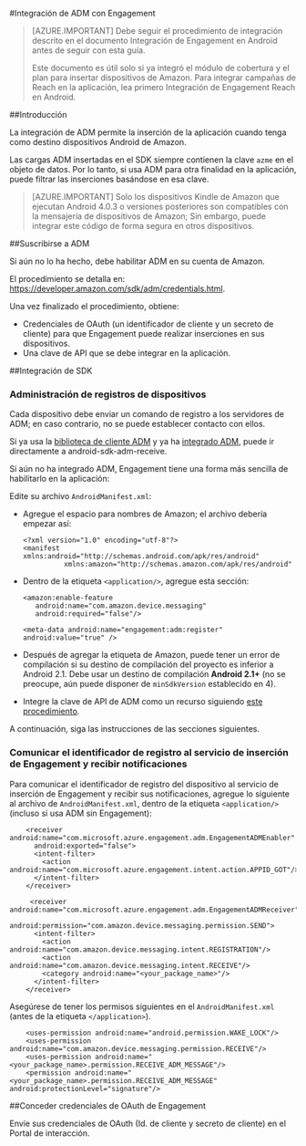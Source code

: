 <properties
	pageTitle="Integración del SDK de Android para Azure Mobile Engagement"
	description="Procedimientos y actualizaciones más recientes para el SDK de Android para Azure Mobile Engagement"
	services="mobile-engagement"
	documentationCenter="mobile"
	authors="piyushjo"
	manager="dwrede"
	editor="" />

<tags
	ms.service="mobile-engagement"
	ms.workload="mobile"
	ms.tgt_pltfrm="mobile-android"
	ms.devlang="Java"
	ms.topic="article"
	ms.date="08/19/2016"
	ms.author="piyushjo" />


#Integración de ADM con Engagement

> [AZURE.IMPORTANT] Debe seguir el procedimiento de integración descrito en el documento Integración de Engagement en Android antes de seguir con esta guía.
>
> Este documento es útil solo si ya integró el módulo de cobertura y el plan para insertar dispositivos de Amazon. Para integrar campañas de Reach en la aplicación, lea primero Integración de Engagement Reach en Android.

##Introducción

La integración de ADM permite la inserción de la aplicación cuando tenga como destino dispositivos Android de Amazon.

Las cargas ADM insertadas en el SDK siempre contienen la clave `azme` en el objeto de datos. Por lo tanto, si usa ADM para otra finalidad en la aplicación, puede filtrar las inserciones basándose en esa clave.

> [AZURE.IMPORTANT] Solo los dispositivos Kindle de Amazon que ejecutan Android 4.0.3 o versiones posteriores son compatibles con la mensajería de dispositivos de Amazon; Sin embargo, puede integrar este código de forma segura en otros dispositivos.

##Suscribirse a ADM

Si aún no lo ha hecho, debe habilitar ADM en su cuenta de Amazon.

El procedimiento se detalla en: [<https://developer.amazon.com/sdk/adm/credentials.html>].

Una vez finalizado el procedimiento, obtiene:

-   Credenciales de OAuth (un identificador de cliente y un secreto de cliente) para que Engagement puede realizar inserciones en sus dispositivos.
-   Una clave de API que se debe integrar en la aplicación.

##Integración de SDK

### Administración de registros de dispositivos

Cada dispositivo debe enviar un comando de registro a los servidores de ADM; en caso contrario, no se puede establecer contacto con ellos.

Si ya usa la [biblioteca de cliente ADM] y ya ha [integrado ADM], puede ir directamente a android-sdk-adm-receive.

Si aún no ha integrado ADM, Engagement tiene una forma más sencilla de habilitarlo en la aplicación:

Edite su archivo `AndroidManifest.xml`:

-   Agregue el espacio para nombres de Amazon; el archivo debería empezar así:

		<?xml version="1.0" encoding="utf-8"?>
		<manifest xmlns:android="http://schemas.android.com/apk/res/android"
		          xmlns:amazon="http://schemas.amazon.com/apk/res/android"

-   Dentro de la etiqueta `<application/>`, agregue esta sección:

		<amazon:enable-feature
		   android:name="com.amazon.device.messaging"
		   android:required="false"/>

		<meta-data android:name="engagement:adm:register" android:value="true" />

-   Después de agregar la etiqueta de Amazon, puede tener un error de compilación si su destino de compilación del proyecto es inferior a Android 2.1. Debe usar un destino de compilación **Android 2.1+** (no se preocupe, aún puede disponer de `minSdkVersion` establecido en 4).
-   Integre la clave de API de ADM como un recurso siguiendo [este procedimiento].

A continuación, siga las instrucciones de las secciones siguientes.

### Comunicar el identificador de registro al servicio de inserción de Engagement y recibir notificaciones

Para comunicar el identificador de registro del dispositivo al servicio de inserción de Engagement y recibir sus notificaciones, agregue lo siguiente al archivo de `AndroidManifest.xml`, dentro de la etiqueta `<application/>` (incluso si usa ADM sin Engagement):

		<receiver android:name="com.microsoft.azure.engagement.adm.EngagementADMEnabler"
		  android:exported="false">
		  <intent-filter>
		    <action android:name="com.microsoft.azure.engagement.intent.action.APPID_GOT"/>
		  </intent-filter>
		</receiver>

		 <receiver android:name="com.microsoft.azure.engagement.adm.EngagementADMReceiver"
		   android:permission="com.amazon.device.messaging.permission.SEND">
		  <intent-filter>
		    <action android:name="com.amazon.device.messaging.intent.REGISTRATION"/>
		    <action android:name="com.amazon.device.messaging.intent.RECEIVE"/>
		    <category android:name="<your_package_name>"/>
		  </intent-filter>
		</receiver>   

Asegúrese de tener los permisos siguientes en el `AndroidManifest.xml` (antes de la etiqueta `</application>`).

		<uses-permission android:name="android.permission.WAKE_LOCK"/>
		<uses-permission android:name="com.amazon.device.messaging.permission.RECEIVE"/>
		<uses-permission android:name="<your_package_name>.permission.RECEIVE_ADM_MESSAGE"/>
		<permission android:name="<your_package_name>.permission.RECEIVE_ADM_MESSAGE" android:protectionLevel="signature"/>

##Conceder credenciales de OAuth de Engagement

Envíe sus credenciales de OAuth (Id. de cliente y secreto de cliente) en el Portal de interacción.

[<https://developer.amazon.com/sdk/adm/credentials.html>]: https://developer.amazon.com/sdk/adm/credentials.html
[biblioteca de cliente ADM]: https://developer.amazon.com/sdk/adm/setup.html
[integrado ADM]: https://developer.amazon.com/sdk/adm/integrating-app.html
[este procedimiento]: https://developer.amazon.com/sdk/adm/integrating-app.html#Asset

<!---HONumber=AcomDC_0824_2016-->